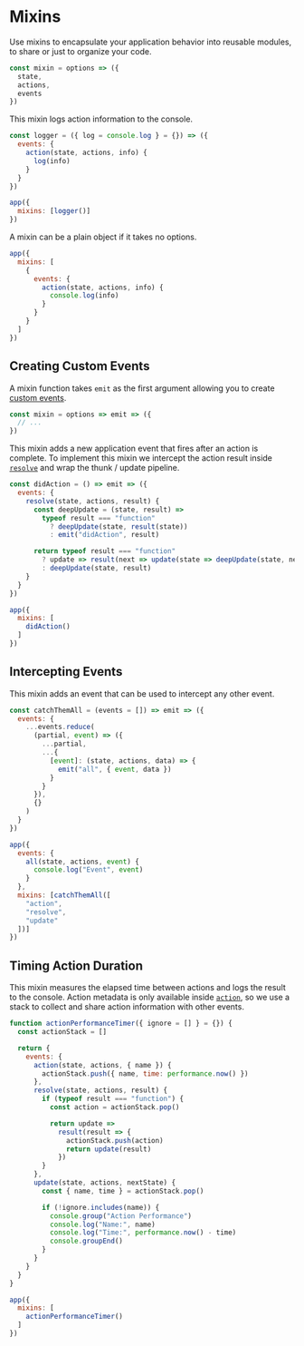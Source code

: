 # Mixins

Use mixins to encapsulate your application behavior into reusable modules, to share or just to organize your code.

```jsx
const mixin = options => ({
  state,
  actions,
  events
})
```

This mixin logs action information to the console.

```jsx
const logger = ({ log = console.log } = {}) => ({
  events: {
    action(state, actions, info) {
      log(info)
    }
  }
})

app({
  mixins: [logger()]
})
```

A mixin can be a plain object if it takes no options.

```jsx
app({
  mixins: [
    {
      events: {
        action(state, actions, info) {
          console.log(info)
        }
      }
    }
  ]
})
```

## Creating Custom Events

A mixin function takes `emit` as the first argument allowing you to create [custom events](/docs/events.md#custom-events).

```js
const mixin = options => emit => ({
  // ...
})
```

This mixin adds a new application event that fires after an action is complete. To implement this mixin we intercept the action result inside [`resolve`](/docs/events.md#resolve) and wrap the thunk / update pipeline.

```jsx
const didAction = () => emit => ({
  events: {
    resolve(state, actions, result) {
      const deepUpdate = (state, result) =>
        typeof result === "function"
          ? deepUpdate(state, result(state))
          : emit("didAction", result)

      return typeof result === "function"
        ? update => result(next => update(state => deepUpdate(state, next)))
        : deepUpdate(state, result)
    }
  }
})

app({
  mixins: [
    didAction()
  ]
})
```

## Intercepting Events

This mixin adds an event that can be used to intercept any other event.

```jsx
const catchThemAll = (events = []) => emit => ({
  events: {
    ...events.reduce(
      (partial, event) => ({
        ...partial,
        ...{
          [event]: (state, actions, data) => {
            emit("all", { event, data })
          }
        }
      }),
      {}
    )
  }
})

app({
  events: {
    all(state, actions, event) {
      console.log("Event", event)
    }
  },
  mixins: [catchThemAll([
    "action",
    "resolve",
    "update"
  ])]
})
```

## Timing Action Duration

This mixin measures the elapsed time between actions and logs the result to the console. Action metadata is only available inside [`action`](/docs/events.md#action), so we use a stack to collect and share action information with other events.

```jsx
function actionPerformanceTimer({ ignore = [] } = {}) {
  const actionStack = []

  return {
    events: {
      action(state, actions, { name }) {
        actionStack.push({ name, time: performance.now() })
      },
      resolve(state, actions, result) {
        if (typeof result === "function") {
          const action = actionStack.pop()

          return update =>
            result(result => {
              actionStack.push(action)
              return update(result)
            })
        }
      },
      update(state, actions, nextState) {
        const { name, time } = actionStack.pop()

        if (!ignore.includes(name)) {
          console.group("Action Performance")
          console.log("Name:", name)
          console.log("Time:", performance.now() - time)
          console.groupEnd()
        }
      }
    }
  }
}

app({
  mixins: [
    actionPerformanceTimer()
  ]
})
```
